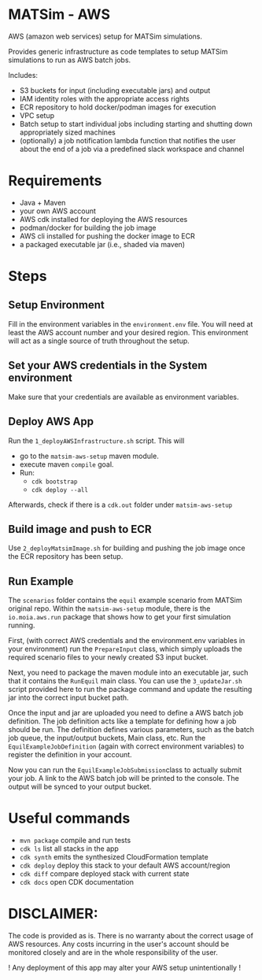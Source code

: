 # MATSim - AWS
AWS (amazon web services) setup for MATSim simulations.

Provides generic infrastructure as code templates
to setup MATSim simulations to run as AWS batch jobs.

Includes:
- S3 buckets for input (including executable jars) and output
- IAM identity roles with the appropriate access rights
- ECR repository to hold docker/podman images for execution
- VPC setup
- Batch setup to start individual jobs including starting and 
shutting down appropriately sized machines
- (optionally) a job notification lambda function that notifies 
the user about the end of a job via a predefined slack workspace 
and channel

# Requirements
- Java + Maven
- your own AWS account
- AWS cdk installed for deploying the AWS resources
- podman/docker for building the job image
- AWS cli installed for pushing the docker image to ECR
- a packaged executable jar (i.e., shaded via maven)

# Steps

## Setup Environment
Fill in the environment variables in the `environment.env` 
file. You will need at least the AWS account number and your
desired region. This environment will act as a single source 
of truth throughout the setup.

## Set your AWS credentials in the System environment
Make sure that your credentials are available as environment variables.

## Deploy AWS App

Run the `1_deployAWSInfrastructure.sh` script. This will
- go to the `matsim-aws-setup` maven module.
- execute maven `compile` goal.
- Run:
  - `cdk bootstrap`
  - `cdk deploy --all`

  
Afterwards, check if there is a `cdk.out` folder under `matsim-aws-setup`

## Build image and push to ECR
Use `2_deployMatsimImage.sh` for building and pushing the job image once 
the ECR repository has been setup.

## Run Example

The `scenarios` folder contains the `equil` example scenario from MATSim original repo.
Within the `matsim-aws-setup` module, there is the `io.moia.aws.run` package that shows
how to get your first simulation running.

First, (with correct AWS credentials and the environment.env variables in your environment) 
run the `PrepareInput` class, which simply uploads the required scenario files to your newly
created S3 input bucket.

Next, you need to package the maven module into an executable jar, such that it contains the `RunEquil`
main class. You can use the `3_updateJar.sh` script provided here to run the package command and
update the resulting jar into the correct input bucket path.

Once the input and jar are uploaded you need to define a AWS batch job definition. 
The job definition acts like a template for defining how a job should be run.
The definition defines various parameters, such as the batch job queue, the input/output buckets,
Main class, etc. Run the `EquilExampleJobDefinition` (again with correct environment variables)
to register the definition in your account.

Now you can run the `EquilExampleJobSubmission`class to actually submit your job. A link to the
AWS batch job will be printed to the console. The output will be synced to your output bucket.


# Useful commands

* `mvn package`     compile and run tests
* `cdk ls`          list all stacks in the app
* `cdk synth`       emits the synthesized CloudFormation template
* `cdk deploy`      deploy this stack to your default AWS account/region
* `cdk diff`        compare deployed stack with current state
* `cdk docs`        open CDK documentation


# DISCLAIMER:
The code is provided as is. There is no warranty about 
the correct usage of AWS resources. Any costs incurring in
the user's account should be monitored closely and are in the 
whole responsibility of the user.

! Any deployment of this app may alter your AWS setup unintentionally !
